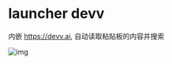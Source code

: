 # launcher devv

内嵌 https://devv.ai, 自动读取粘贴板的内容并搜索

![img](https://github.com/fzdwx/launcher-devv/assets/65269574/54c95bc3-01b0-4e25-8f5c-eccfdf92c054)

